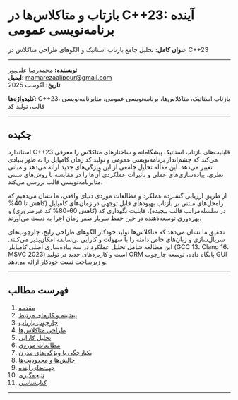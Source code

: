 # بازتاب و متاکلاس‌ها در C++23: آینده برنامه‌نویسی عمومی

**عنوان کامل:** تحلیل جامع بازتاب استاتیک و الگوهای طراحی متاکلاس در C++23

---

**نویسنده:** محمدرضا علی‌پور  
**ایمیل:** mamarezaalipour@gmail.com  
**تاریخ:** آگوست 2025  

**کلیدواژه‌ها:** C++23، بازتاب استاتیک، متاکلاس‌ها، برنامه‌نویسی عمومی، متابرنامه‌نویسی قالب، تولید کد

---

## چکیده

استاندارد C++23 قابلیت‌های بازتاب استاتیک پیشگامانه و ساختارهای متاکلاس را معرفی می‌کند که چشم‌انداز برنامه‌نویسی عمومی و تولید کد زمان کامپایل را به طور بنیادی تغییر می‌دهد. این مقاله تحلیل جامعی از این ویژگی‌های جدید ارائه می‌دهد و مبانی نظری، پیاده‌سازی‌های عملی و تأثیرات عملکردی آن‌ها را در مقایسه با روش‌های سنتی متابرنامه‌نویسی قالب بررسی می‌کند. 

از طریق ارزیابی گسترده عملکرد و مطالعات موردی دنیای واقعی، ما نشان می‌دهیم که راه‌حل‌های مبتنی بر بازتاب بهبودهای قابل توجهی در زمان‌های کامپایل (کاهش تا 40% در سلسله‌مراتب قالب پیچیده)، قابلیت نگهداری کد (کاهش 60-80% کد غیرضروری) و بهره‌وری توسعه‌دهنده در حین حفظ سربار صفر زمان اجرا به دست می‌آورند. 

تحقیق ما نشان می‌دهد که متاکلاس‌ها تولید خودکار الگوهای طراحی رایج، چارچوب‌های سریال‌سازی و زبان‌های خاص دامنه را با سهولت و کارایی بی‌سابقه امکان‌پذیر می‌کنند. این مطالعه شامل تحلیل عملکرد در سه پیاده‌سازی اصلی کامپایلر (GCC 13، Clang 16، MSVC 2023) است و کاربردهای جدید در تولید ORM پایگاه داده، توسعه چارچوب GUI و زیرساخت تست خودکار ارائه می‌دهد.

---

## فهرست مطالب

1. [مقدمه](#1-مقدمه)
2. [پیشینه و کارهای مرتبط](#2-پیشینه-و-کارهای-مرتبط)
3. [چارچوب بازتاب](#3-چارچوب-بازتاب)
4. [طراحی متاکلاس‌ها](#4-طراحی-متاکلاس‌ها)
5. [تحلیل کارایی](#5-تحلیل-کارایی)
6. [مطالعات موردی](#6-مطالعات-موردی)
7. [یکپارچگی با ویژگی‌های مدرن](#7-یکپارچگی-با-ویژگی‌های-مدرن)
8. [چالش‌ها و محدودیت‌ها](#8-چالش‌ها-و-محدودیت‌ها)
9. [جهت‌های آینده](#9-جهت‌های-آینده)
10. [نتیجه‌گیری](#10-نتیجه‌گیری)
11. [کتابشناسی](#کتابشناسی)

---
